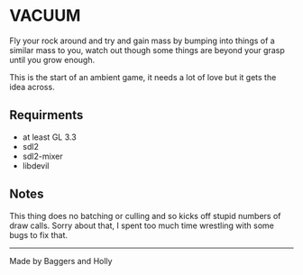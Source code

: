 # VACUUM

Fly your rock around and try and gain mass by bumping into things of a similar mass to you, watch out though some things are beyond your grasp until you grow enough.

This is the start of an ambient game, it needs a lot of love but it gets the idea across.

## Requirments

- at least GL 3.3
- sdl2
- sdl2-mixer
- libdevil

## Notes

This thing does no batching or culling and  so kicks off stupid numbers of draw calls. Sorry about that, I spent too much time wrestling with some bugs to fix that.

---------------------------------------------------------------

Made by Baggers and Holly
